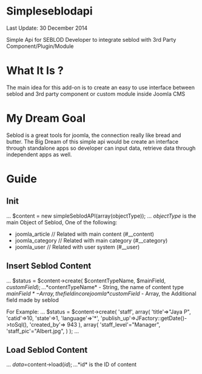 Simpleseblodapi
===============
Last Update: 30 December 2014

Simple Api for SEBLOD Developer to integrate seblod with 3rd Party Component/Plugin/Module


# What It Is ?
The main idea for this add-on is to create an easy to use interface between seblod and 3rd party component or custom module inside Joomla CMS

# My Dream Goal
Seblod is a great tools for joomla, the connection really like bread and butter. The Big Dream of this simple api would be create an interface through standalone apps so developer can input data, retrieve data through independent apps as well.

# Guide
## Init
...
$content =   new simpleSeblodAPI(array(objectType));
...
*objectType* is the main Object of Seblod, One of the following:
- joomla_article // Related with main content (#__content)
- joomla_category // Related with main category (#__category)
- joomla_user // Related with user system (#__user)

## Insert Seblod Content
...
$status     =   $content->create(
                 $contentTypeName,
                 $mainField,
                 $customField 
             );            
...
*$contentTypeName* - String, the name of content type
*$mainField* - Array, the field in core joomla
*$customField* - Array, the Additional field made by seblod

For Example:
...
$status     =   $content->create(
                 'staff',
                 array(
                     'title'=>"Jaya P",
                     'catid'=>10,
                     'state'=>1,
                     'language'=>'*',
                     'publish_up'=>JFactory::getDate()->toSql(),
                     'created_by'=> 943
                 ),
                 array(
                 	'staff_level'="Manager",
                 	'staff_pic'="Albert.jpg",
                 )
             );
...

## Load Seblod Content
...
$data=$content->load($id);
...
*$id* is the ID of content

